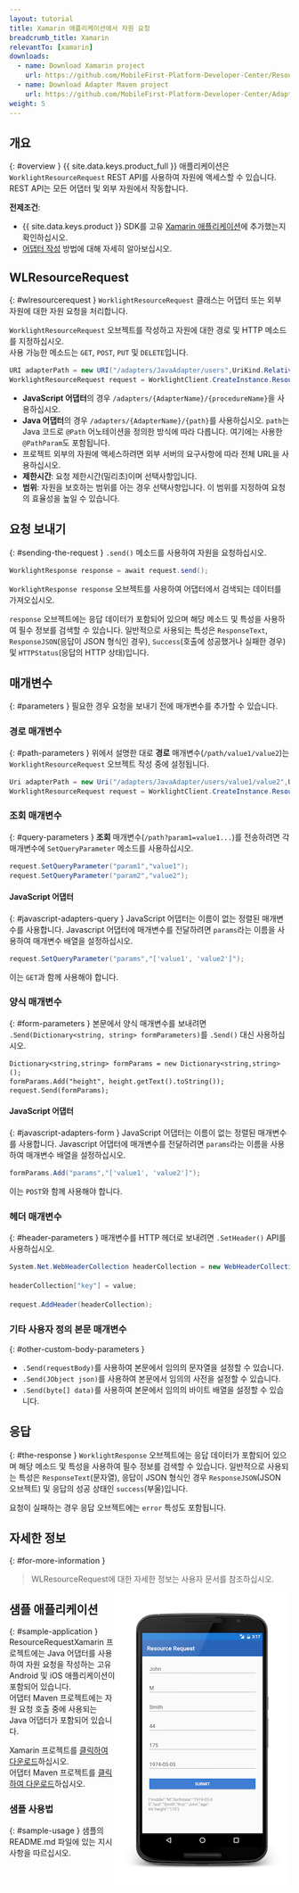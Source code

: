 ```yaml
---
layout: tutorial
title: Xamarin 애플리케이션에서 자원 요청
breadcrumb_title: Xamarin
relevantTo: [xamarin]
downloads:
  - name: Download Xamarin project
    url: https://github.com/MobileFirst-Platform-Developer-Center/ResourceRequestXamarin/tree/release80
  - name: Download Adapter Maven project
    url: https://github.com/MobileFirst-Platform-Developer-Center/Adapters/tree/release80
weight: 5
---
```

<!-- NLS_CHARSET=UTF-8 -->
## 개요
{: #overview }
{{ site.data.keys.product_full }} 애플리케이션은 `WorklightResourceRequest` REST API를 사용하여 자원에 액세스할 수 있습니다.  
REST API는 모든 어댑터 및 외부 자원에서 작동합니다.

**전제조건**:

- {{ site.data.keys.product }} SDK를 고유 [Xamarin 애플리케이션](../../sdk/xamarin/)에 추가했는지 확인하십시오.
- [어댑터 작성](../../../adapters/creating-adapters/) 방법에 대해 자세히 알아보십시오.

## WLResourceRequest
{: #wlresourcerequest }
`WorklightResourceRequest` 클래스는 어댑터 또는 외부 자원에 대한 자원 요청을 처리합니다.

`WorklightResourceRequest` 오브젝트를 작성하고 자원에 대한 경로 및 HTTP 메소드를 지정하십시오.  
사용 가능한 메소드는 `GET`, `POST`, `PUT` 및 `DELETE`입니다.

```cs
URI adapterPath = new URI("/adapters/JavaAdapter/users",UriKind.Relative);
WorklightResourceRequest request = WorklightClient.CreateInstance.ResourceRequest(adapterPath,"GET");
```

* **JavaScript 어댑터**의 경우 `/adapters/{AdapterName}/{procedureName}`을 사용하십시오.
* **Java 어댑터**의 경우 `/adapters/{AdapterName}/{path}`를 사용하십시오. `path`는 Java 코드로 `@Path` 어노테이션을 정의한 방식에 따라 다릅니다. 여기에는 사용한 `@PathParam`도 포함됩니다.
* 프로젝트 외부의 자원에 액세스하려면 외부 서버의 요구사항에 따라 전체 URL을 사용하십시오.
* **제한시간**: 요청 제한시간(밀리초)이며 선택사항입니다.
* **범위**: 자원을 보호하는 범위를 아는 경우 선택사항입니다. 이 범위를 지정하여 요청의 효율성을 높일 수 있습니다.

## 요청 보내기
{: #sending-the-request }
`.send()` 메소드를 사용하여 자원을 요청하십시오.

```cs
WorklightResponse response = await request.send();
```

`WorklightResponse response` 오브젝트를 사용하여 어댑터에서 검색되는 데이터를 가져오십시오.

`response` 오브젝트에는 응답 데이터가 포함되어 있으며 해당 메소드 및 특성을 사용하여 필수 정보를 검색할 수 있습니다. 일반적으로 사용되는 특성은 `ResponseText`, `ResponseJSON`(응답이 JSON 형식인 경우), `Success`(호출에 성공했거나 실패한 경우) 및 `HTTPStatus`(응답의 HTTP 상태)입니다.

## 매개변수
{: #parameters }
필요한 경우 요청을 보내기 전에 매개변수를 추가할 수 있습니다.

### 경로 매개변수
{: #path-parameters }
위에서 설명한 대로 **경로** 매개변수(`/path/value1/value2`)는 `WorklightResourceRequest` 오브젝트 작성 중에 설정됩니다.

```cs
Uri adapterPath = new Uri("/adapters/JavaAdapter/users/value1/value2",UriKind.Relative);
WorklightResourceRequest request = WorklightClient.CreateInstance.ResourceRequest(adapterPath,"GET");
```

### 조회 매개변수
{: #query-parameters }
**조회** 매개변수(`/path?param1=value1...`)를 전송하려면 각 매개변수에 `SetQueryParameter` 메소드를 사용하십시오.

```cs
request.SetQueryParameter("param1","value1");
request.SetQueryParameter("param2","value2");
```

#### JavaScript 어댑터
{: #javascript-adapters-query }
JavaScript 어댑터는 이름이 없는 정렬된 매개변수를 사용합니다. Javascript 어댑터에 매개변수를 전달하려면 `params`라는 이름을 사용하여 매개변수 배열을 설정하십시오.

```cs
request.SetQueryParameter("params","['value1', 'value2']");
```

이는 `GET`과 함께 사용해야 합니다.

### 양식 매개변수
{: #form-parameters }
본문에서 양식 매개변수를 보내려면 `.Send(Dictionary<string, string> formParameters)`를 `.Send()` 대신 사용하십시오.  

```cshrap
Dictionary<string,string> formParams = new Dictionary<string,string>();
formParams.Add("height", height.getText().toString());
request.Send(formParams);
```   

#### JavaScript 어댑터
{: #javascript-adapters-form }
JavaScript 어댑터는 이름이 없는 정렬된 매개변수를 사용합니다. Javascript 어댑터에 매개변수를 전달하려면 `params`라는 이름을 사용하여 매개변수 배열을 설정하십시오.

```cs
formParams.Add("params","['value1', 'value2']");
```

이는 `POST`와 함께 사용해야 합니다.

### 헤더 매개변수
{: #header-parameters }
매개변수를 HTTP 헤더로 보내려면 `.SetHeader()` API를 사용하십시오.

```cs
System.Net.WebHeaderCollection headerCollection = new WebHeaderCollection();

headerCollection["key"] = value;

request.AddHeader(headerCollection);
```

### 기타 사용자 정의 본문 매개변수
{: #other-custom-body-parameters }
- `.Send(requestBody)`를 사용하여 본문에서 임의의 문자열을 설정할 수 있습니다.
- `.Send(JObject json)`를 사용하여 본문에서 임의의 사전을 설정할 수 있습니다.
- `.Send(byte[] data)`를 사용하여 본문에서 임의의 바이트 배열을 설정할 수 있습니다.

## 응답
{: #the-response }
`WorklightResponse` 오브젝트에는 응답 데이터가 포함되어 있으며 해당 메소드 및 특성을 사용하여 필수 정보를 검색할 수 있습니다. 일반적으로 사용되는 특성은 `ResponseText`(문자열), 응답이 JSON 형식인 경우 `ResponseJSON`(JSON 오브젝트) 및 응답의 성공 상태인 `success`(부울)입니다.

요청이 실패하는 경우 응답 오브젝트에는 `error` 특성도 포함됩니다.

## 자세한 정보
{: #for-more-information }
> WLResourceRequest에 대한 자세한 정보는 사용자 문서를 참조하십시오.

<img alt="샘플 애플리케이션 이미지" src="resource-request-success-xamarin.png" style="float:right"/>

## 샘플 애플리케이션
{: #sample-application }
ResourceRequestXamarin 프로젝트에는 Java 어댑터를 사용하여 자원 요청을 작성하는 고유 Android 및 iOS 애플리케이션이 포함되어 있습니다.  
어댑터 Maven 프로젝트에는 자원 요청 호출 중에 사용되는 Java 어댑터가 포함되어 있습니다.

Xamarin 프로젝트를 [클릭하여 다운로드](https://github.com/MobileFirst-Platform-Developer-Center/ResourceRequestXamarin/tree/release80)하십시오.  
어댑터 Maven 프로젝트를 [클릭하여 다운로드](https://github.com/MobileFirst-Platform-Developer-Center/Adapters/tree/release80)하십시오.

### 샘플 사용법
{: #sample-usage }
샘플의 README.md 파일에 있는 지시사항을 따르십시오.
